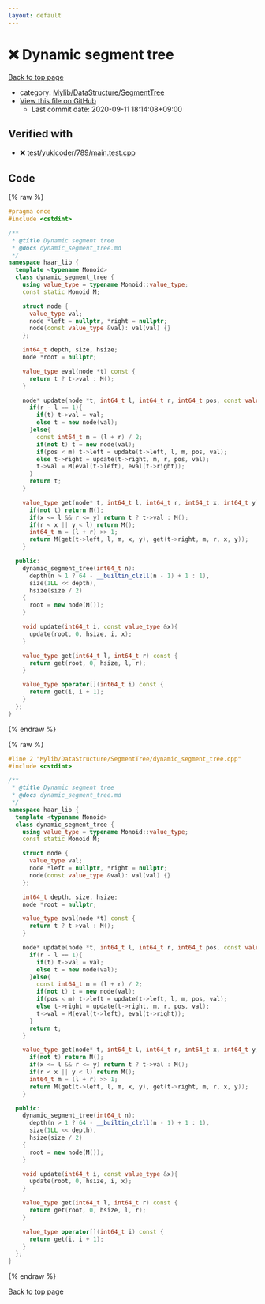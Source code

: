 ```yaml
---
layout: default
---
```


<!-- mathjax config similar to math.stackexchange -->
<script type="text/javascript" async
  src="https://cdnjs.cloudflare.com/ajax/libs/mathjax/2.7.5/MathJax.js?config=TeX-MML-AM_CHTML">
</script>
<script type="text/x-mathjax-config">
  MathJax.Hub.Config({
    TeX: { equationNumbers: { autoNumber: "AMS" }},
    tex2jax: {
      inlineMath: [ ['$','$'] ],
      processEscapes: true
    },
    "HTML-CSS": { matchFontHeight: false },
    displayAlign: "left",
    displayIndent: "2em"
  });
</script>

<script type="text/javascript" src="https://cdnjs.cloudflare.com/ajax/libs/jquery/3.4.1/jquery.min.js"></script>
<script src="https://cdn.jsdelivr.net/npm/jquery-balloon-js@1.1.2/jquery.balloon.min.js" integrity="sha256-ZEYs9VrgAeNuPvs15E39OsyOJaIkXEEt10fzxJ20+2I=" crossorigin="anonymous"></script>
<script type="text/javascript" src="../../../../assets/js/copy-button.js"></script>
<link rel="stylesheet" href="../../../../assets/css/copy-button.css" />


# :x: Dynamic segment tree

<a href="../../../../index.html">Back to top page</a>

* category: <a href="../../../../index.html#7a59141fbb54053c332fbe894553f051">Mylib/DataStructure/SegmentTree</a>
* <a href="{{ site.github.repository_url }}/blob/master/Mylib/DataStructure/SegmentTree/dynamic_segment_tree.cpp">View this file on GitHub</a>
    - Last commit date: 2020-09-11 18:14:08+09:00




## Verified with

* :x: <a href="../../../../verify/test/yukicoder/789/main.test.cpp.html">test/yukicoder/789/main.test.cpp</a>


## Code

<a id="unbundled"></a>
{% raw %}
```cpp
#pragma once
#include <cstdint>

/**
 * @title Dynamic segment tree
 * @docs dynamic_segment_tree.md
 */
namespace haar_lib {
  template <typename Monoid>
  class dynamic_segment_tree {
    using value_type = typename Monoid::value_type;
    const static Monoid M;

    struct node {
      value_type val;
      node *left = nullptr, *right = nullptr;
      node(const value_type &val): val(val) {}
    };

    int64_t depth, size, hsize;
    node *root = nullptr;

    value_type eval(node *t) const {
      return t ? t->val : M();
    }

    node* update(node *t, int64_t l, int64_t r, int64_t pos, const value_type &val){
      if(r - l == 1){
        if(t) t->val = val;
        else t = new node(val);
      }else{
        const int64_t m = (l + r) / 2;
        if(not t) t = new node(val);
        if(pos < m) t->left = update(t->left, l, m, pos, val);
        else t->right = update(t->right, m, r, pos, val);
        t->val = M(eval(t->left), eval(t->right));
      }
      return t;
    }

    value_type get(node* t, int64_t l, int64_t r, int64_t x, int64_t y) const {
      if(not t) return M();
      if(x <= l && r <= y) return t ? t->val : M();
      if(r < x || y < l) return M();
      int64_t m = (l + r) >> 1;
      return M(get(t->left, l, m, x, y), get(t->right, m, r, x, y));
    }

  public:
    dynamic_segment_tree(int64_t n):
      depth(n > 1 ? 64 - __builtin_clzll(n - 1) + 1 : 1),
      size(1LL << depth),
      hsize(size / 2)
    {
      root = new node(M());
    }

    void update(int64_t i, const value_type &x){
      update(root, 0, hsize, i, x);
    }

    value_type get(int64_t l, int64_t r) const {
      return get(root, 0, hsize, l, r);
    }

    value_type operator[](int64_t i) const {
      return get(i, i + 1);
    }
  };
}

```
{% endraw %}

<a id="bundled"></a>
{% raw %}
```cpp
#line 2 "Mylib/DataStructure/SegmentTree/dynamic_segment_tree.cpp"
#include <cstdint>

/**
 * @title Dynamic segment tree
 * @docs dynamic_segment_tree.md
 */
namespace haar_lib {
  template <typename Monoid>
  class dynamic_segment_tree {
    using value_type = typename Monoid::value_type;
    const static Monoid M;

    struct node {
      value_type val;
      node *left = nullptr, *right = nullptr;
      node(const value_type &val): val(val) {}
    };

    int64_t depth, size, hsize;
    node *root = nullptr;

    value_type eval(node *t) const {
      return t ? t->val : M();
    }

    node* update(node *t, int64_t l, int64_t r, int64_t pos, const value_type &val){
      if(r - l == 1){
        if(t) t->val = val;
        else t = new node(val);
      }else{
        const int64_t m = (l + r) / 2;
        if(not t) t = new node(val);
        if(pos < m) t->left = update(t->left, l, m, pos, val);
        else t->right = update(t->right, m, r, pos, val);
        t->val = M(eval(t->left), eval(t->right));
      }
      return t;
    }

    value_type get(node* t, int64_t l, int64_t r, int64_t x, int64_t y) const {
      if(not t) return M();
      if(x <= l && r <= y) return t ? t->val : M();
      if(r < x || y < l) return M();
      int64_t m = (l + r) >> 1;
      return M(get(t->left, l, m, x, y), get(t->right, m, r, x, y));
    }

  public:
    dynamic_segment_tree(int64_t n):
      depth(n > 1 ? 64 - __builtin_clzll(n - 1) + 1 : 1),
      size(1LL << depth),
      hsize(size / 2)
    {
      root = new node(M());
    }

    void update(int64_t i, const value_type &x){
      update(root, 0, hsize, i, x);
    }

    value_type get(int64_t l, int64_t r) const {
      return get(root, 0, hsize, l, r);
    }

    value_type operator[](int64_t i) const {
      return get(i, i + 1);
    }
  };
}

```
{% endraw %}

<a href="../../../../index.html">Back to top page</a>

